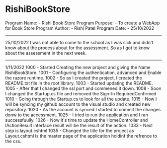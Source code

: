 # RishiBookStore
Program Name: - Rishi Book Store
Program Purpose: - To create a WebApp for Book Store
Program Author: - Rishi Patel
Program Date: - 25/10/2022
______________________________________________________________________________________________________________________________________

25/10/2022
I was not able to come to the school as I was sick and didn't know about the process about for the assessment.
So as I got to know about the assessment in the next week.

______________________________________________________________________________________________________________________________________

1/11/2022
1000 - Started Creating the new project and giving the Name RishiBookStore.
1001 - Configuring the authentication, advanced and Enable the razore runtime.
1002 - So as I created the project, I created the README.txt file in the root library.
1003 - Started updating the README.
1005 - After that I changed the ssl port and commened it down.
1008 - Soon I changed the Startup.cs file and removed the Sign-In RequiredConfirmed
1010 - Going through the Startup.cs to look for all the update.
1015 - Now I will be syncing my github account to the visual studio and created new repository.
1020 - As the account is synced I started to commit the changes donw to the accessment.
1025 - I tried to run the application and I ran successfuully.
1026 - Now it's time to update the HomeController and IActionResult interface result will be the result of the action.
1033 - Next step is layout.cshtml
1035 - Changed the title for the project as Layout.cshtml is the master page of the application holdinf the refrence to the css.
